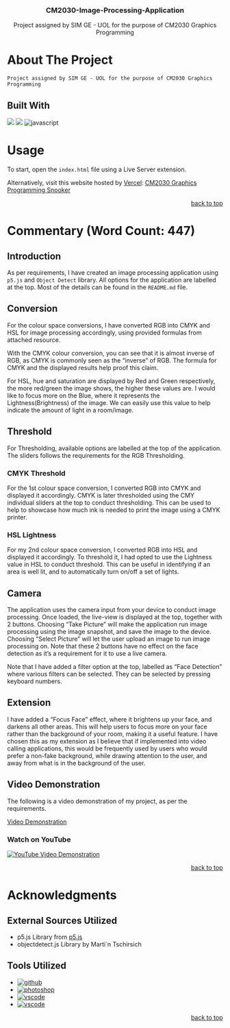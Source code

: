 <div id="top" align="center">
  <h3 align="center">CM2030-Image-Processing-Application</h3>

  <p align="center">
    Project assigned by SIM GE - UOL for the purpose of CM2030 Graphics Programming 
  </p>
</div>

# About The Project
    Project assigned by SIM GE - UOL for the purpose of CM2030 Graphics Programming 

## Built With
<a href="https://p5js.org/"><img src="https://img.shields.io/badge/p5.js-e61e5b?style=for-the-badge&logo=p5.js&logoColor=f7f7f7"></a>
<a href=""><img src="https://img.shields.io/badge/object detect-72e896?style=for-the-badge&logo=objectdetect&logoColor=49525f"></a>
![javascript](https://img.shields.io/badge/JavaScript-F7DF1E?style=for-the-badge&logo=javascript&logoColor=000000)


# Usage
To start, open the `index.html` file using a Live Server extension.

Alternatively, visit this website hosted by [Vercel](https://vercel.com/): [CM2030 Graphics Programming Snooker](https://cm-2030-graphics-programming-snooker.vercel.app/)

<p align="right"><a href="#top">back to top</a></p>

# Commentary (Word Count: 447)
## Introduction

As per requirements, I have created an image processing application using `p5.js` and `Object Detect`  library. All options for the application are labelled at the top. Most of the details can be found in the `README.md` file. 

## Conversion

For the colour space conversions, I have converted RGB into CMYK and HSL for image processing accordingly, using provided formulas from attached resource. 

With the CMYK colour conversion, you can see that it is almost inverse of RGB, as CMYK is commonly seen as the “inverse” of RGB. The formula for CMYK and the displayed results help proof this claim. 

For HSL, hue and saturation are displayed by Red and Green respectively, the more red/green the image shows, the higher these values are. I would like to focus more on the Blue, where it represents the Lightness(Brightness) of the image. We can easily use this value to help indicate the amount of light in a room/image. 

## Threshold

For Thresholding, available options are labelled at the top of the application. The sliders follows the requirements for the RGB Thresholding. 

### CMYK Threshold

For the 1st colour space conversion, I converted RGB into CMYK and displayed it accordingly. CMYK is later thresholded using the CMY individual sliders at the top to conduct thresholding. This can be used to help to showcase how much ink is needed to print the image using a CMYK printer. 

### HSL Lightness

For my 2nd colour space conversion, I converted RGB into HSL and displayed it accordingly. To threshold it, I had opted to use the Lightness value in HSL to conduct threshold. This can be useful in identifying if an area is well lit, and to automatically turn on/off a set of lights. 

## Camera

The application uses the camera input from your device to conduct image processing. Once loaded, the live-view is displayed at the top, together with 2 buttons. Choosing “Take Picture” will make the application run image processing using the image snapshot, and save the image to the device. Choosing “Select Picture” will let the user upload an image to run image processing on. Note that these 2 buttons have no effect on the face detection as it’s a requirement for it to use a live camera.

Note that I have added a filter option at the top, labelled as “Face Detection” where various filters can be selected. They can be selected by pressing keyboard numbers. 

## Extension

I have added a “Focus Face” effect, where it brightens up your face, and darkens all other areas. This will help users to focus more on your face rather than the background of your room, making it a useful feature. I have chosen this as my extension as I believe that if implemented into video calling applications, this would be frequently used by users who would prefer a non-fake background, while drawing attention to the user, and away from what is in the background of the user.

## Video Demonstration
The following is a video demonstration of my project, as per the requirements.

[Video Demonstration](./docs/Video%20Demonstration.mp4)

### Watch on YouTube
[![YouTube Video Demonstration](http://img.youtube.com/vi/Gbv4HchGpK0/0.jpg)](http://www.youtube.com/watch?v=Gbv4HchGpK0 "CM2030 Snooker")

<p align="right"><a href="#top">back to top</a></p>

# Acknowledgments
## External Sources Utilized
- p5.js Library from [p5.js](https://p5js.org/)
- objectdetect.js Library by Marti`n Tschirsich

## Tools Utilized
- <a href="https://github.com/"><img src="https://img.shields.io/badge/GitHub-black?style=for-the-badge&logo=github&logoColor=white" alt="github"></a>
- <a href="https://www.adobe.com/sg/products/photoshop.html"><img src="https://img.shields.io/badge/Photoshop-001d34?style=for-the-badge&logo=photoshop&logoColor=2fa3f7" alt="photoshop"></a>
- <a href="https://code.visualstudio.com/"><img src="https://img.shields.io/badge/Visual Studio Code-218bd3?style=for-the-badge&logo=visualstudio&logoColor=white" alt="vscode"></a>
- <a href="https://marketplace.visualstudio.com/items?itemName=ritwickdey.LiveServer"><img src="https://img.shields.io/badge/Live Server-41205f?style=for-the-badge&logo=liveserver&logoColor=white" alt="vscode"></a>

<p align="right"><a href="#top">back to top</a></p>
